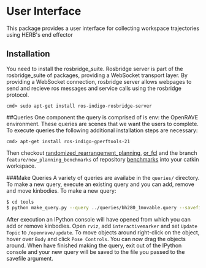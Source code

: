 # User Interface
This package provides a user interface for collecting workspace trajectories using HERB's end effector

## Installation
You need to install the rosbridge_suite. Rosbridge server is part of the rosbridge_suite of packages, providing a WebSocket transport layer. By providing a WebSocket connection, rosbridge server allows webpages to send and recieve ros messages and service calls using the rosbridge protocol. 
```
cmd> sudo apt-get install ros-indigo-rosbridge-server
```

##Queries
One component the query is comprised of is env: the OpenRAVE environment. These queries are scenes that we want the users to complete. To execute queries the following additional installation steps are necessary:
```
cmd> apt-get install ros-indigo-gperftools-21
```
Then checkout [randomized_rearrangement_planning](https://github.com/personalrobotics/randomized_rearrangement_planning), [or_fcl](https://github.com/personalrobotics/or_fcl) and the branch ```feature/new_planning_benchmarks``` of repository [benchmarks](https://github.com/personalrobotics/benchmarks) into your catkin workspace.


###Make Queries
A variety of queries are availabe in the ```queries/``` directory. To make a new query, execute an existing query and you can add, remove and move kinbodies. To make a new query:
```bash
$ cd tools
$ python make_query.py --query ../queries/bh280_1movable.query --savefile bh280_temp.yaml --viewer interactivemarker
```
After execution an IPython console will have opened from which you can add or remove kinbodies. Open ```rviz```, add ```interactivemarker``` and set ```Update Topic``` to ```/openrave/update```. To move objects around right-click on the object, hover over ```Body``` and click ```Pose Controls```. You can now drag the objects around. When have finished making the query, exit out of the IPython console and your new query will be saved to the file you passed to the savefile argument. 